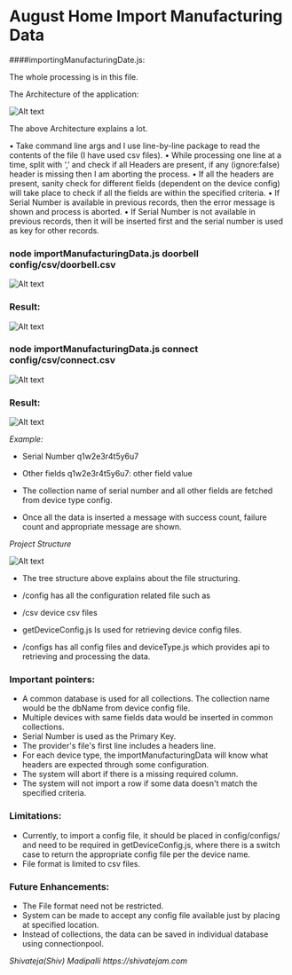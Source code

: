 # August Home Import Manufacturing Data 

####importingManufacturingDate.js:

The whole processing is in this file.

The Architecture of the application:

![Alt text](/screenshots/Screen%20Shot%202017-01-18%20at%204.07.01%20PM.png?raw=true "")

The above Architecture explains a lot.

•	Take command line args and I use line-by-line package to read the contents of the file (I have used csv files).
•	While processing one line at a time, split with ‘,’ and check if all Headers are present, if any (ignore:false) header is missing then I am aborting the process.
•	If all the headers are present, sanity check for different fields (dependent on the device config) will take place to check if all the fields are within the specified criteria.
•	If Serial Number is available in previous records, then the error message is shown and process is aborted.
•	If Serial Number is not available in previous records, then it will be inserted first and the serial number is used as key for other records.

### node importManufacturingData.js doorbell config/csv/doorbell.csv

![Alt text](/screenshots/Screen%20Shot%202017-01-18%20at%202.42.29%20PM.png?raw=true "")

### Result:

![Alt text](/screenshots/Screen%20Shot%202017-01-18%20at%202.42.59%20PM.png?raw=true "")


### node importManufacturingData.js connect config/csv/connect.csv

![Alt text](screenshots/Screen%20Shot%202017-01-18%20at%202.44.15%20PM.png?raw=true "")

### Result:

![Alt text](/screenshots/Screen%20Shot%202017-01-18%20at%202.44.30%20PM.png?raw=true "")

_Example:_

* Serial Number  q1w2e3r4t5y6u7
* Other fields   q1w2e3r4t5y6u7: other field value

* The collection name of serial number and all other fields are fetched from device type config.
* Once all the data is inserted a message with success count, failure count and appropriate message are shown.


_Project Structure_

![Alt text](/screenshots/Screen%20Shot%202017-01-18%20at%204.40.17%20PM.png?raw=true "")

* The tree structure above explains about the file structuring.

* /config has all the configuration related file such as 

* /csv  device csv files

* getDeviceConfig.js  Is used for retrieving device config files.

* /configs  has all config files and deviceType.js which provides api to retrieving and processing the data.

### Important pointers:
* A common database is used for all collections. The collection name would be the dbName from device config file.
* Multiple devices with same fields data would be inserted in common collections.
* Serial Number is used as the Primary Key.
* The provider's file's first line includes a headers line.
* For each device type, the importManufacturingData will know what headers are expected through some configuration.
* The system will abort if there is a missing required column.
* The system will not import a row if some data doesn't match the specified criteria.

### Limitations:
* Currently, to import a config file, it should be placed in config/configs/ and need to be required in getDeviceConfig.js, where there is a switch case to return the appropriate config file per the device name.
* File format is limited to csv files.

### Future Enhancements:
* The File format need not be restricted.
* System can be made to accept any config file available just by placing at specified location.
* Instead of collections, the data can be saved in individual database using connectionpool.

_Shivateja(Shiv) Madipalli_
_https://shivatejam.com_


